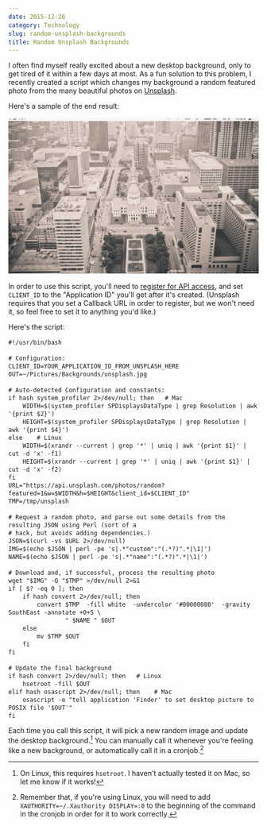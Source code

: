 ```yaml
---
date: 2015-12-26
category: Technology
slug: random-unsplash-backgrounds
title: Random Unsplash Backgrounds
---
```


I often find myself really excited about a new desktop background, only to get tired of it within a
few days at most. As a fun solution to this problem, I recently created a script which changes my
background a random featured photo from the many beautiful photos on
[Unsplash](https://unsplash.com).


Here's a sample of the end result:

![My desktop at the time of writing, thanks to this script.](unsplash-demo-2.png)

In order to use this script, you'll need to
[register for API access](https://unsplash.com/oauth/applications/new), and set `CLIENT_ID` to the
"Application ID" you'll get after it's created. (Unsplash requires that you set a Callback URL in
order to register, but we won't need it, so feel free to set it to anything you'd like.)

Here's the script:

    #!/usr/bin/bash

    # Configuration:
    CLIENT_ID=YOUR_APPLICATION_ID_FROM_UNSPLASH_HERE
    OUT=~/Pictures/Backgrounds/unsplash.jpg

    # Auto-detected Configuration and constants:
    if hash system_profiler 2>/dev/null; then   # Mac
        WIDTH=$(system_profiler SPDisplaysDataType | grep Resolution | awk '{print $2}')
        HEIGHT=$(system_profiler SPDisplaysDataType | grep Resolution | awk '{print $4}')
    else    # Linux
        WIDTH=$(xrandr --current | grep '*' | uniq | awk '{print $1}' | cut -d 'x' -f1)
        HEIGHT=$(xrandr --current | grep '*' | uniq | awk '{print $1}' | cut -d 'x' -f2)
    fi
    URL="https://api.unsplash.com/photos/random?featured=1&w=$WIDTH&h=$HEIGHT&client_id=$CLIENT_ID"
    TMP=/tmp/unsplash

    # Request a random photo, and parse out some details from the resulting JSON using Perl (sort of a
    # hack, but avoids adding dependencies.)
    JSON=$(curl -vs $URL 2>/dev/null)
    IMG=$(echo $JSON | perl -pe 's|.*"custom":"(.*?)".*|\1|')
    NAME=$(echo $JSON | perl -pe 's|.*"name":"(.*?)".*|\1|')

    # Download and, if successful, process the resulting photo
    wget "$IMG" -O "$TMP" >/dev/null 2>&1
    if [ $? -eq 0 ]; then
        if hash convert 2>/dev/null; then
            convert $TMP  -fill white  -undercolor '#00000080'  -gravity SouthEast -annotate +0+5 \
                    " $NAME " $OUT
        else
            mv $TMP $OUT
        fi
    fi

    # Update the final background
    if hash convert 2>/dev/null; then   # Linux
        hsetroot -fill $OUT
    elif hash osascript 2>/dev/null; then    # Mac
        osascript -e "tell application 'Finder' to set desktop picture to POSIX file '$OUT'"
    fi

Each time you call this script, it will pick a new random image and update the desktop
background.[^1] You can manually call it whenever you're feeling like a new background, or
automatically call it in a cronjob.[^2]

[^1]: On Linux, this requires `hsetroot`. I haven't actually tested it on Mac, so let me know if it works!
[^2]: Remember that, if you're using Linux, you will need to add `XAUTHORITY=~/.Xauthority DISPLAY=:0` to the beginning of the command in the cronjob in order for it to work correctly.
